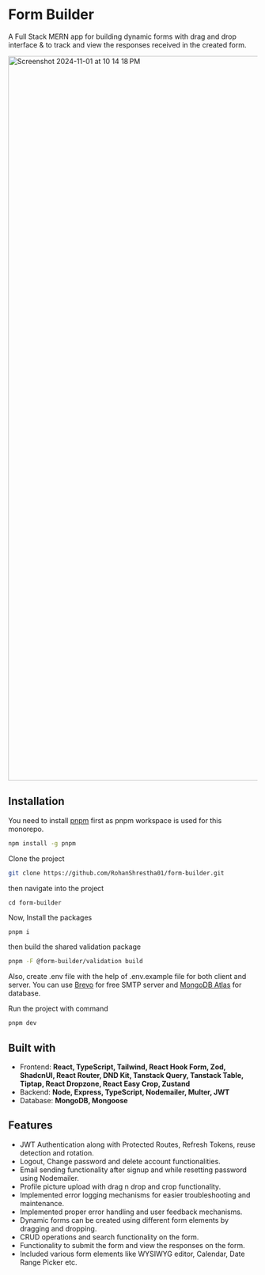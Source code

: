 # Form Builder
A Full Stack MERN app for building dynamic forms with drag and drop interface &amp; to track and view the responses received in the created form.


<img width="1465" alt="Screenshot 2024-11-01 at 10 14 18 PM" src="https://github.com/user-attachments/assets/96231785-fc4b-4ec9-acb4-e974b13ef4ff">



## Installation
You need to install [pnpm](https://pnpm.io/installation) first as pnpm workspace is used for this monorepo.

```bash
npm install -g pnpm
```

Clone the project

```bash
git clone https://github.com/RohanShrestha01/form-builder.git
```

then navigate into the project

```
cd form-builder
```

Now, Install the packages

```bash
pnpm i
```

then build the shared validation package

```bash
pnpm -F @form-builder/validation build
```

Also, create .env file with the help of .env.example file for both client and server. You can use [Brevo](https://www.brevo.com/) for free SMTP server and [MongoDB Atlas](https://www.mongodb.com/atlas/database) for database.

Run the project with command

```bash
pnpm dev
```

<h2> Built with </h2>
<ul>
  <li>Frontend: <b> React, TypeScript, Tailwind, React Hook Form, Zod, ShadcnUI, React Router, DND Kit, Tanstack Query, Tanstack Table, Tiptap, React Dropzone, React Easy Crop, Zustand </b></li>
  <li>Backend:  <b> Node, Express, TypeScript, Nodemailer, Multer, JWT </b> </li>
  <li>Database: <b> MongoDB, Mongoose </b> </li>
</ul>

<h2> Features </h2>
<ul>
  <li> JWT Authentication along with Protected Routes, Refresh Tokens, reuse detection and rotation. </li>
  <li> Logout, Change password and delete account functionalities. </li>
  <li> Email sending functionality after signup and while resetting password using Nodemailer. </li>
  <li> Profile picture upload with drag n drop and crop functionality. </li>
  <li> Implemented error logging mechanisms for easier troubleshooting and maintenance. </li>
  <li> Implemented proper error handling and user feedback mechanisms. </li>
  <li> Dynamic forms can be created using different form elements by dragging and dropping. </li>
  <li> CRUD operations and search functionality on the form. </li>
  <li> Functionality to submit the form and view the responses on the form. </li>
  <li> Included various form elements like WYSIWYG editor, Calendar, Date Range Picker etc. </li>
</ul>





